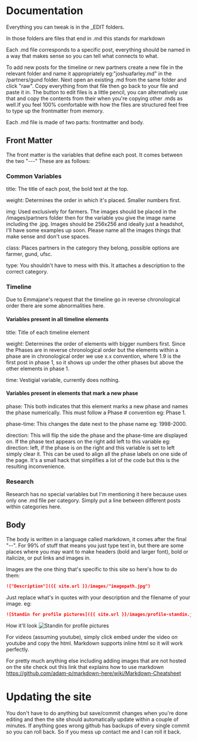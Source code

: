 # Documentation
Everything you can tweak is in the _EDIT folders.

In those folders are files that end in .md this stands for markdown

Each .md file corresponds to a specific post, everything should be named in a way that makes sense so you can tell what connects to what.

To add new posts for the timeline or new partners create a new file in the relevant folder and name it appropriately eg:"joshuafarley.md" in the /partners/gund folder. Next open an existing .md from the same folder and click "raw". Copy everything from that file then go back to your file and paste it in. The button to edit files is a little pencil, you can alternatively use that and copy the contents from their when you're copying other .mds as well.If you feel 100% comfortable with how the files are structured feel free to type up the frontmatter from memory.

Each .md file is made of two parts: frontmatter and body.

## Front Matter

The front matter is the variables that define each post. It comes between the two "---" These are as follows:

### Common Variables
title: The title of each post, the bold text at the top.

weight: Determines the order in which it's placed. Smaller numbers first.

img: Used exclusively for farmers. The images should be placed in the /images/partners folder then for the variable you give the image name including the .jpg. Images should be 256x256 and ideally just a headshot, I'll have some examples up soon. Please name all the images things that make sense and don't use spaces.

class: Places partners in the category they belong, possible options are farmer, gund, ufsc.

type: You shouldn't have to mess with this. It attaches a description to the correct category.

### Timeline

Due to Emmajane's request that the timeline go in reverse chronological order there are some abnormalities here.

#### Variables present in all timeline elements

title: Title of each timeline element

weight: Determines the order of elements with bigger numbers first. Since the Phases are in reverse chronological order but the elements within a phase are in chronological order we use x.x convention, where 1.9 is the first post in phase 1, so it shows up under the other phases but above the other elements in phase 1.

time: Vestigial variable, currently does nothing.

#### Variables present in elements that mark a new phase

phase: This both indicates that this element marks a new phase and names the phase numerically. This must follow a Phase # convention eg: Phase 1.

phase-time: This changes the date next to the phase name eg: 1998-2000.

direction: This will flip the side the phase and the phase-time are displayed on. If the phase text appears on the right add left to this variable eg: direction: left, if the phase is on the right and this variable is set to left simply clear it. This can be used to align all the phase labels on one side of the page. It's a small hack that simplifies a lot of the code but this is the resulting inconvenience.

### Research

Research has no special variables but I'm mentioning it here because uses only one .md file per category. Simply put a line between different posts within categories here.

## Body

The body is written in a language called markdown, it comes after the final "--". For 99% of stuff that means you just type text in, but there are some places where you may want to make headers (bold and larger font), bold or italicize, or put links and images in. 

Images are the one thing that's specific to this site so here's how to do them:

```markdown
!["Description"]({{ site.url }}/images/"imagepath.jpg")
```
Just replace what's in quotes with your description and the filename of your image.
eg:
```markdown
![Standin for profile pictures]({{ site.url }}/images/profile-standin.jpg)
```
How it'll look
![Standin for profile pictures](https://liammellofarley.github.io/voisin//images/profile-standin.jpg)

For videos (assuming youtube), simply click embed under the video on youtube and copy the html. Markdown supports inline html so it will work perfectly.

For pretty much anything else including adding images that are not hosted on the site check out this link that explains how to use markdown https://github.com/adam-p/markdown-here/wiki/Markdown-Cheatsheet

# Updating the site

You don't have to do anything but save/commit changes when you're done editing and then the site should automatically update within a couple of minutes. If anything goes wrong github has backups of every single commit so you can roll back. So if you mess up contact me and I can roll it back.
